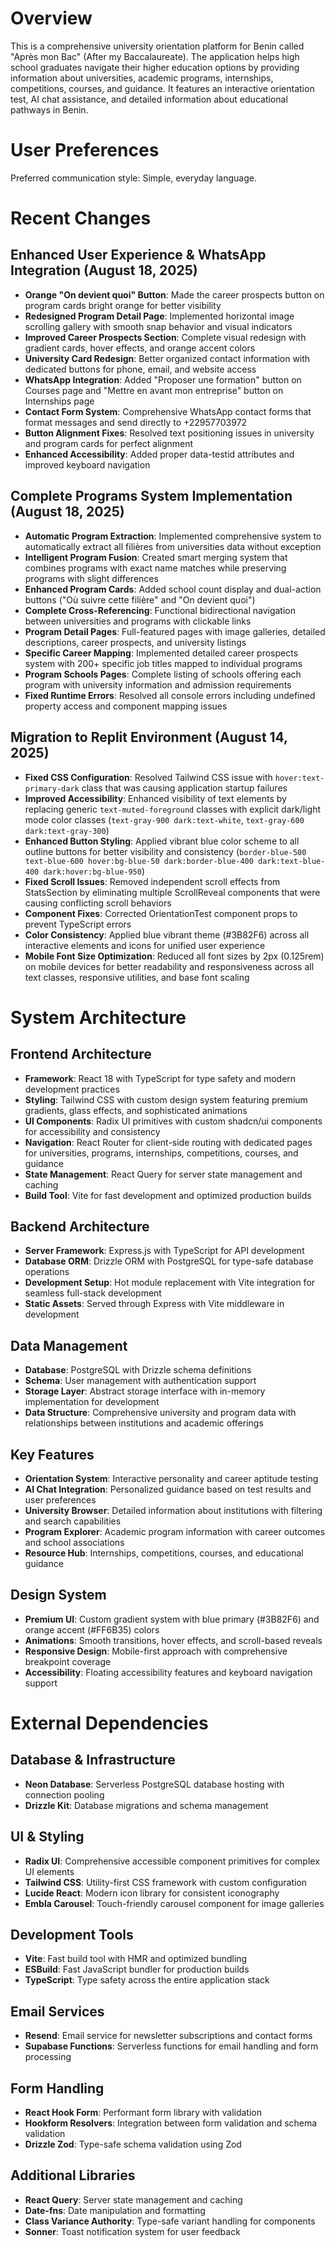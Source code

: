 # Overview

This is a comprehensive university orientation platform for Benin called "Après mon Bac" (After my Baccalaureate). The application helps high school graduates navigate their higher education options by providing information about universities, academic programs, internships, competitions, courses, and guidance. It features an interactive orientation test, AI chat assistance, and detailed information about educational pathways in Benin.

# User Preferences

Preferred communication style: Simple, everyday language.

# Recent Changes

## Enhanced User Experience & WhatsApp Integration (August 18, 2025)
- **Orange "On devient quoi" Button**: Made the career prospects button on program cards bright orange for better visibility
- **Redesigned Program Detail Page**: Implemented horizontal image scrolling gallery with smooth snap behavior and visual indicators
- **Improved Career Prospects Section**: Complete visual redesign with gradient cards, hover effects, and orange accent colors
- **University Card Redesign**: Better organized contact information with dedicated buttons for phone, email, and website access
- **WhatsApp Integration**: Added "Proposer une formation" button on Courses page and "Mettre en avant mon entreprise" button on Internships page
- **Contact Form System**: Comprehensive WhatsApp contact forms that format messages and send directly to +22957703972
- **Button Alignment Fixes**: Resolved text positioning issues in university and program cards for perfect alignment
- **Enhanced Accessibility**: Added proper data-testid attributes and improved keyboard navigation

## Complete Programs System Implementation (August 18, 2025)
- **Automatic Program Extraction**: Implemented comprehensive system to automatically extract all filières from universities data without exception
- **Intelligent Program Fusion**: Created smart merging system that combines programs with exact name matches while preserving programs with slight differences
- **Enhanced Program Cards**: Added school count display and dual-action buttons ("Où suivre cette filière" and "On devient quoi")
- **Complete Cross-Referencing**: Functional bidirectional navigation between universities and programs with clickable links
- **Program Detail Pages**: Full-featured pages with image galleries, detailed descriptions, career prospects, and university listings
- **Specific Career Mapping**: Implemented detailed career prospects system with 200+ specific job titles mapped to individual programs
- **Program Schools Pages**: Complete listing of schools offering each program with university information and admission requirements
- **Fixed Runtime Errors**: Resolved all console errors including undefined property access and component mapping issues

## Migration to Replit Environment (August 14, 2025)
- **Fixed CSS Configuration**: Resolved Tailwind CSS issue with `hover:text-primary-dark` class that was causing application startup failures
- **Improved Accessibility**: Enhanced visibility of text elements by replacing generic `text-muted-foreground` classes with explicit dark/light mode color classes (`text-gray-900 dark:text-white`, `text-gray-600 dark:text-gray-300`)
- **Enhanced Button Styling**: Applied vibrant blue color scheme to all outline buttons for better visibility and consistency (`border-blue-500 text-blue-600 hover:bg-blue-50 dark:border-blue-400 dark:text-blue-400 dark:hover:bg-blue-950`)
- **Fixed Scroll Issues**: Removed independent scroll effects from StatsSection by eliminating multiple ScrollReveal components that were causing conflicting scroll behaviors
- **Component Fixes**: Corrected OrientationTest component props to prevent TypeScript errors
- **Color Consistency**: Applied blue vibrant theme (#3B82F6) across all interactive elements and icons for unified user experience
- **Mobile Font Size Optimization**: Reduced all font sizes by 2px (0.125rem) on mobile devices for better readability and responsiveness across all text classes, responsive utilities, and base font scaling

# System Architecture

## Frontend Architecture
- **Framework**: React 18 with TypeScript for type safety and modern development practices
- **Styling**: Tailwind CSS with custom design system featuring premium gradients, glass effects, and sophisticated animations
- **UI Components**: Radix UI primitives with custom shadcn/ui components for accessibility and consistency
- **Navigation**: React Router for client-side routing with dedicated pages for universities, programs, internships, competitions, courses, and guidance
- **State Management**: React Query for server state management and caching
- **Build Tool**: Vite for fast development and optimized production builds

## Backend Architecture
- **Server Framework**: Express.js with TypeScript for API development
- **Database ORM**: Drizzle ORM with PostgreSQL for type-safe database operations
- **Development Setup**: Hot module replacement with Vite integration for seamless full-stack development
- **Static Assets**: Served through Express with Vite middleware in development

## Data Management
- **Database**: PostgreSQL with Drizzle schema definitions
- **Schema**: User management with authentication support
- **Storage Layer**: Abstract storage interface with in-memory implementation for development
- **Data Structure**: Comprehensive university and program data with relationships between institutions and academic offerings

## Key Features
- **Orientation System**: Interactive personality and career aptitude testing
- **AI Chat Integration**: Personalized guidance based on test results and user preferences
- **University Browser**: Detailed information about institutions with filtering and search capabilities
- **Program Explorer**: Academic program information with career outcomes and school associations
- **Resource Hub**: Internships, competitions, courses, and educational guidance

## Design System
- **Premium UI**: Custom gradient system with blue primary (#3B82F6) and orange accent (#FF6B35) colors
- **Animations**: Smooth transitions, hover effects, and scroll-based reveals
- **Responsive Design**: Mobile-first approach with comprehensive breakpoint coverage
- **Accessibility**: Floating accessibility features and keyboard navigation support

# External Dependencies

## Database & Infrastructure
- **Neon Database**: Serverless PostgreSQL database hosting with connection pooling
- **Drizzle Kit**: Database migrations and schema management

## UI & Styling
- **Radix UI**: Comprehensive accessible component primitives for complex UI elements
- **Tailwind CSS**: Utility-first CSS framework with custom configuration
- **Lucide React**: Modern icon library for consistent iconography
- **Embla Carousel**: Touch-friendly carousel component for image galleries

## Development Tools
- **Vite**: Fast build tool with HMR and optimized bundling
- **ESBuild**: Fast JavaScript bundler for production builds
- **TypeScript**: Type safety across the entire application stack

## Email Services
- **Resend**: Email service for newsletter subscriptions and contact forms
- **Supabase Functions**: Serverless functions for email handling and form processing

## Form Handling
- **React Hook Form**: Performant form library with validation
- **Hookform Resolvers**: Integration between form validation and schema validation
- **Drizzle Zod**: Type-safe schema validation using Zod

## Additional Libraries
- **React Query**: Server state management and caching
- **Date-fns**: Date manipulation and formatting
- **Class Variance Authority**: Type-safe variant handling for components
- **Sonner**: Toast notification system for user feedback